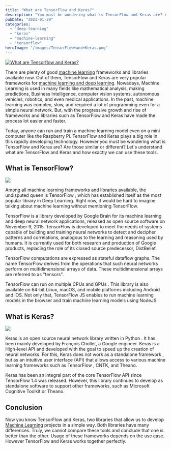 ```yaml
---
title: "What are TensorFlow and Keras?"
description: "You must be wondering what is TensorFlow and Keras are? Are those similar or different? Let's understand what are TensorFlow and Keras and how exactly we can use these tools."
pubDate: "2021-01-29"
categories: 
  - "deep-learning"
  - "keras"
  - "machine-learning"
  - "tensorflow"
heroImage: "/images/TensorFlow+and+Keras.png"
---
```


[![What are Tensorflow and Keras?](/images/TensorFlow%2Band%2BKeras.png)](https://1.bp.blogspot.com/-HGJe35e6YLI/YBG5jOBtmrI/AAAAAAAAPXQ/T8Cs8A5_t7E2GzgUR0Ewkw46ZUejXUZgACLcBGAsYHQ/s1280/TensorFlow%2Band%2BKeras.png)

  

There are plenty of good [machine learning](https://www.buddhilive.com/2020/06/25/what-is-machine-learning-a-brief-introduction/) frameworks and libraries available now. Out of them, TensorFlow and Keras are very popular frameworks for [machine learning and deep learning](https://www.buddhilive.com/2020/06/24/what-is-the-difference-between-artificial-intelligence-machine-learning-and-deep-learning/). Nowadays, Machine Learning is used in many fields like mathematical analysis, making predictions, Business Intelligence, computer vision systems, autonomous vehicles, robotics, and even medical applications. In the past, machine learning was complex, slow, and required a lot of programming even for a simple neural network. But, with the progressive growth and rise of frameworks and libraries such as TensorFlow and Keras have made the process lot easier and faster.

Today, anyone can run and train a machine learning model even on a mini computer like the Raspberry Pi. TensorFlow and Keras plays a big role in this rapidly developing technology. However you must be wondering what is TensorFlow and Keras are? Are those similar or different? Let's understand what are TensorFlow and Keras and how exactly we can use these tools.

## What is TensorFlow?

[![](/images/tensorflow-logo.jpg)](https://1.bp.blogspot.com/-vVOY7uYR_uE/YBPzag1ZN3I/AAAAAAAAPXw/dlafQz1OfpwCTEoN8sUWrDhQCMMuNI0xACLcBGAsYHQ/s260/tensorflow-logo.jpg)

  

Among all machine learning frameworks and libraries available, the undisputed queen is TensorFlow , which has established itself as the most popular library in Deep Learning. Right now, it would be hard to imagine talking about machine learning without mentioning TensorFlow.

TensorFlow is a library developed by Google Brain for its machine learning and deep neural network applications, released as open source software on November 9, 2015. TensorFlow is developed to meet the needs of systems capable of building and training neural networks to detect and decipher patterns and correlations, analogous to the learning and reasoning used by humans. It is currently used for both research and production of Google products, replacing the role of its closed source predecessor, DistBelief.

TensorFlow computations are expressed as stateful dataflow graphs. The name TensorFlow derives from the operations that such neural networks perform on multidimensional arrays of data. These multidimensional arrays are referred to as "tensors".

TensorFlow can run on multiple CPUs and GPUs . This library is also available on 64-bit Linux, macOS, and mobile platforms including Android and iOS. Not only that, TensorFlow JS enables to run machine learning models in the browser and train machine learning models using NodeJS.

## What is Keras?

[![](/images/1200px-Keras_logo.svg.png)](https://1.bp.blogspot.com/--ziK8Qznt-k/YBPzt1G1EqI/AAAAAAAAPX4/3fCuo-QU4ywLhlVYBImkJfwNUFA3vPDigCLcBGAsYHQ/s1200/1200px-Keras_logo.svg.png)

  

Keras is an open source neural network library written in Python . It has been mainly developed by François Chollet, a Google engineer. Keras is a High-level API and developed with the goal to speed up the creation of neural networks. For this, Keras does not work as a standalone framework , but as an intuitive user interface (API) that allows access to various machine learning frameworks such as TensorFlow , CNTK, and Theano. 

Keras has been an integral part of the core TensorFlow API since TensorFlow 1.4 was released. However, this library continues to develop as standalone software to support other frameworks, such as Microsoft Cognitive Toolkit or Theano.

## Conclusion

Now you know TensorFlow and Keras, two libraries that allow us to develop [Machine Learning](https://www.buddhilive.com/2020/06/25/what-is-machine-learning-a-brief-introduction/) projects in a simple way. Both libraries have many differences. Truly, we cannot compare these tools and conclude that one is better than the other. Usage of these frameworks depends on the use case. However TensorFlow and Keras works together perfectly.
